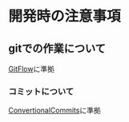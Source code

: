 # 開発時の注意事項

## gitでの作業について

[GitFlow](https://docs.github.com/ja/get-started/quickstart/github-flow)に準拠  

### コミットについて

[ConvertionalCommits](https://www.conventionalcommits.org/ja/v1.0.0/)に準拠  
